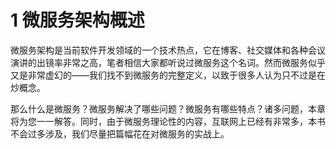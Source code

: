 # 1 微服务架构概述

微服务架构是当前软件开发领域的一个技术热点，它在博客、社交媒体和各种会议演讲的出镜率非常之高，笔者相信大家都听说过微服务这个名词。然而微服务似乎又是非常虚幻的——我们找不到微服务的完整定义，以致于很多人认为只不过是在炒概念。

那么什么是微服务？微服务解决了哪些问题？微服务有哪些特点？诸多问题，本章将为您一一解答。同时，由于微服务理论性的内容，互联网上已经有非常多，本书不会过多涉及，我们尽量把篇幅花在对微服务的实战上。